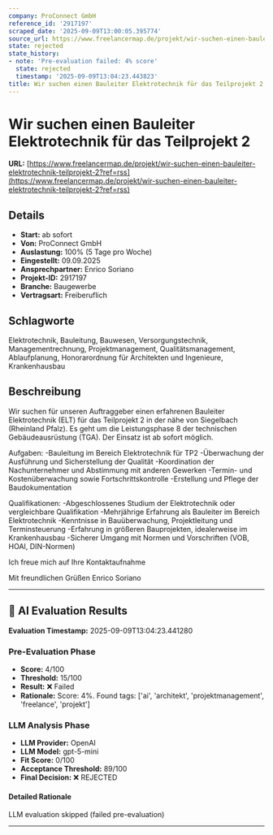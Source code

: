 ```yaml
---
company: ProConnect GmbH
reference_id: '2917197'
scraped_date: '2025-09-09T13:00:05.395774'
source_url: https://www.freelancermap.de/projekt/wir-suchen-einen-bauleiter-elektrotechnik-teilprojekt-2?ref=rss
state: rejected
state_history:
- note: 'Pre-evaluation failed: 4% score'
  state: rejected
  timestamp: '2025-09-09T13:04:23.443823'
title: Wir suchen einen Bauleiter Elektrotechnik für das Teilprojekt 2
---
```



# Wir suchen einen Bauleiter Elektrotechnik für das Teilprojekt 2
**URL:** [https://www.freelancermap.de/projekt/wir-suchen-einen-bauleiter-elektrotechnik-teilprojekt-2?ref=rss](https://www.freelancermap.de/projekt/wir-suchen-einen-bauleiter-elektrotechnik-teilprojekt-2?ref=rss)
## Details
- **Start:** ab sofort
- **Von:** ProConnect GmbH
- **Auslastung:** 100% (5 Tage pro Woche)
- **Eingestellt:** 09.09.2025
- **Ansprechpartner:** Enrico Soriano
- **Projekt-ID:** 2917197
- **Branche:** Baugewerbe
- **Vertragsart:** Freiberuflich

## Schlagworte
Elektrotechnik, Bauleitung, Bauwesen, Versorgungstechnik, Managementrechnung, Projektmanagement, Qualitätsmanagement, Ablaufplanung, Honorarordnung für Architekten und Ingenieure, Krankenhausbau

## Beschreibung
Wir suchen für unseren Auftraggeber einen erfahrenen Bauleiter Elektrotechnik (ELT) für das Teilprojekt 2 in der nähe von Siegelbach (Rheinland Pfalz). Es geht um die Leistungsphase 8 der technischen Gebäudeausrüstung (TGA). Der Einsatz ist ab sofort möglich.

Aufgaben:
-Bauleitung im Bereich Elektrotechnik für TP2
-Überwachung der Ausführung und Sicherstellung der Qualität
-Koordination der Nachunternehmer und Abstimmung mit anderen Gewerken
-Termin- und Kostenüberwachung sowie Fortschrittskontrolle
-Erstellung und Pflege der Baudokumentation

Qualifikationen:
-Abgeschlossenes Studium der Elektrotechnik oder vergleichbare Qualifikation
-Mehrjährige Erfahrung als Bauleiter im Bereich Elektrotechnik
-Kenntnisse in Bauüberwachung, Projektleitung und Terminsteuerung
-Erfahrung in größeren Bauprojekten, idealerweise im Krankenhausbau
-Sicherer Umgang mit Normen und Vorschriften (VOB, HOAI, DIN-Normen)

Ich freue mich auf Ihre Kontaktaufnahme

Mit freundlichen Grüßen
Enrico Soriano

---

## 🤖 AI Evaluation Results

**Evaluation Timestamp:** 2025-09-09T13:04:23.441280

### Pre-Evaluation Phase
- **Score:** 4/100
- **Threshold:** 15/100
- **Result:** ❌ Failed
- **Rationale:** Score: 4%. Found tags: ['ai', 'architekt', 'projektmanagement', 'freelance', 'projekt']

### LLM Analysis Phase
- **LLM Provider:** OpenAI
- **LLM Model:** gpt-5-mini
- **Fit Score:** 0/100
- **Acceptance Threshold:** 89/100
- **Final Decision:** ❌ REJECTED

#### Detailed Rationale
LLM evaluation skipped (failed pre-evaluation)

---
